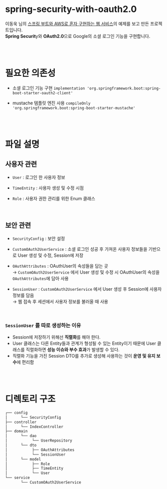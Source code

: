# spring-security-with-oauth2.0
이동욱 님의 [스프링 부트와 AWS로 혼자 구현하는 웹 서비스](https://jojoldu.tistory.com/463)의 예제를 보고 만든 프로젝트입니다.
<br>
**Spring Securit**y와 **OAuth2.0**으로 Google의 소셜 로그인 기능을 구현합니다.

<br><br>

# 필요한 의존성
- 소셜 로그인 기능 구현
`implementation 'org.springframework.boot:spring-boot-starter-oauth2-client'`

- mustache 템플릿 엔진 사용
`compileOnly 'org.springframework.boot:spring-boot-starter-mustache'`

<br><br>

# 파일 설명
## 사용자 관련
- `User` : 로그인 한 사용자 정보

- `TimeEntity` : 사용자 생성 및 수정 시점

- `Role` : 사용자 권한 관리를 위한 Enum 클래스

<br>

## 보안 관련
- `SecurityConfig` : 보안 설정

- `CustomOAuth2UserService` : 소셜 로그인 성공 후 가져온 사용자 정보들을 기반으로 User 생성 및 수정, Session에 저장

- `OAuthAttributes` : OAuthUser의 속성들을 담는 곳<br>
→ `CustomOAuth2UserService` 에서 User 생성 및 수정 시 OAuthUser의 속성을 `OAuthAttributes`에 담아 사용

- `SessionUser` : `CustomOAuth2UserService` 에서 User 생성 후 Session에 사용자 정보를 담음<br>
→ 웹 접속 후 세션에서 사용자 정보를 불러올 때 사용

<br>

### `SessionUser` 를 따로 생성하는 이유
- Session에 저장하기 위해선 **직렬화**를 해야 한다.
- User 클래스는 다른 Entity들과 관계가 형성될 수 있는 Entity이기 때문에 User 클래스를 직렬화하면 **성능 이슈와 부수 효과**가 발생할 수 있다.
- 직렬화 기능을 가진 Session DTO를 추가로 생성해 사용하는 것이 **운영 및 유지 보수**에 편리함

<br><br>

# 디렉토리 구조
```bash
┌── config
│      └── SecurityConfig
├── controller
│      └── IndexController
├── domain
│      └── dao
│           └── UserRepository
│      └── dto
│           ├── OAuthAttributes
│           └── SessionUser
│      └── model
│           ├── Role
│           ├── TimeEntity
│           └── User
└── service
       └── CustomOAuth2UserService
``` 
